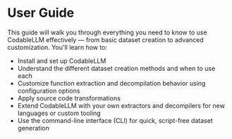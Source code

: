 # User Guide

This guide will walk you through everything you need to know to use CodableLLM effectively — from basic dataset creation to advanced customization. You'll learn how to:
- Install and set up CodableLLM
- Understand the different dataset creation methods and when to use each
- Customize function extraction and decompilation behavior using configuration options
- Apply source code transformations
- Extend CodableLLM with your own extractors and decompilers for new languages or custom tooling
- Use the command-line interface (CLI) for quick, script-free dataset generation